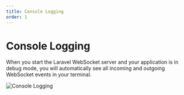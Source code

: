 ```yaml
---
title: Console Logging
order: 1
---
```


# Console Logging

When you start the Laravel WebSocket server and your application is in debug mode, you will automatically see all incoming and outgoing WebSocket events in your terminal.

![Console Logging](/img/console.png)